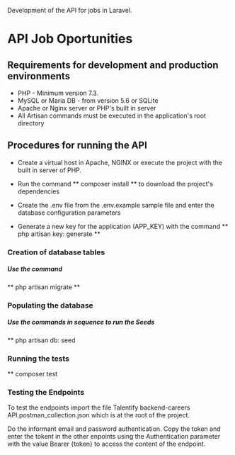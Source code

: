 Development of the API for jobs in Laravel.


# API Job Oportunities

## Requirements for development and production environments
* PHP - Minimum version 7.3.
* MySQL or Maria DB - from version 5.6 or SQLite
* Apache or Nginx server or PHP's built in server
* All Artisan commands must be executed in the application's root directory

## Procedures for running the API
* Create a virtual host in Apache, NGINX or execute the project with the built in server of PHP.

* Run the command ** composer install ** to download the project's dependencies

* Create the .env file from the .env.example sample file and enter the database configuration parameters

* Generate a new key for the application (APP_KEY) with the command ** php artisan key: generate **

### Creation of database tables
##### Use the command
** php artisan migrate **

### Populating the database
##### Use the commands in sequence to run the Seeds
** php artisan db: seed

### Running the tests
** composer test

### Testing the Endpoints
To test the endpoints import the file Talentify backend-careers API.postman_collection.json which is at the root of the project.

Do the informant email and password authentication. Copy the token and enter the tokent in the other enpoints using the Authentication parameter with the value Bearer {token} to access the content of the endpoint.